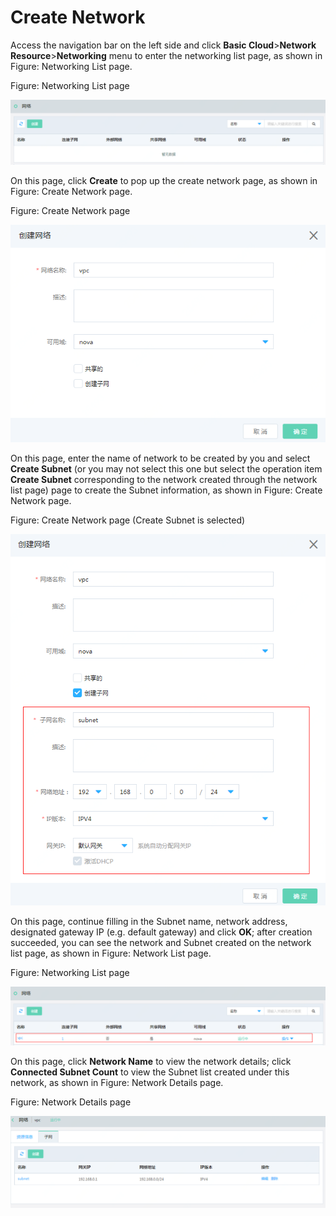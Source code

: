 # Create Network

Access the navigation bar on the left side and click **Basic Cloud**>**Network Resource**>**Networking** menu to enter the networking list page, as shown in Figure: Networking List page.

Figure: Networking List page

![Create-Network-1](../../../../image/JDStack-Agility/Create-Network-1.png)

On this page, click **Create** to pop up the create network page, as shown in Figure: Create Network page.

Figure: Create Network page

![Create-Network-2](../../../../image/JDStack-Agility/Create-Network-2.png)

On this page, enter the name of network to be created by you and select **Create Subnet** (or you may not select this one but select the operation item **Create Subnet** corresponding to the network created through the network list page) page to create the Subnet information, as shown in Figure: Create Network page.

Figure: Create Network page (Create Subnet is selected)

![Create-Network-3](../../../../image/JDStack-Agility/Create-Network-3.png)

On this page, continue filling in the Subnet name, network address, designated gateway IP (e.g. default gateway) and click **OK**; after creation succeeded, you can see the network and Subnet created on the network list page, as shown in Figure: Network List page.

Figure: Networking List page

![Create-Network-4](../../../../image/JDStack-Agility/Create-Network-4.png)

On this page, click **Network Name** to view the network details; click **Connected Subnet Count** to view the Subnet list created under this network, as shown in Figure: Network Details page.

Figure: Network Details page

![Create-Network-5](../../../../image/JDStack-Agility/Create-Network-5.png)



